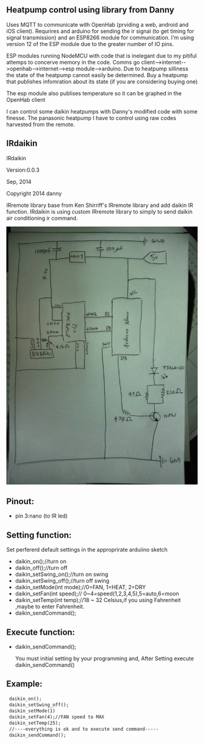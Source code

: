 
## Heatpump control using library from Danny

Uses MQTT to communicate with OpenHab (prviding a web, android and iOS client). Requrires and arduino for sending the ir signal (to get timing for signal transmission) and an ESP8266 module for communication. I'm using version 12 of the ESP module due to the greater number of IO pins.

ESP modules running NodeMCU with code that is inelegant due to my pitiful attemps to concerve memory in the code.
 Comms go client-->internet-->openhab-->internet-->esp module-->arduino. Due to heatpump silliness the state of the heatpump cannot easily be determined. Buy a heatpump that publishes infomration about its state (if you are considering buying one)
 
The esp module also publises temperature so it can be graphed in the OpenHab client

I can control some daikin heatpumps with Danny's modified code with some finesse. The panasonic heatpump I have to control using raw codes harvested from the remote.

## IRdaikin

 IRdaikin

 Version:0.0.3

 Sep, 2014

 Copyright 2014 danny

 IRremote library base from Ken Shirriff's IRremote library and add daikin IR function.
 IRdaikin is using custom IRremote library to simply to send daikin air conditioning ir command.

 ![](https://github.com/marcass/Arduino_IRremote_Daikin/blob/master/circuit.jpg)

## Pinout:

  - pin 3:nano (to IR led)
  


## Setting function:

Set perfererd default settings in the approprirate arduiino sketch

- daikin_on();//turn on
- daikin_off();//turn off
- daikin_setSwing_on();//turn on swing
- daikin_setSwing_off();//turn off swing
- daikin_setMode(int mode);//0=FAN, 1=HEAT, 2=DRY
- daikin_setFan(int speed);// 0~4=speed(1,2,3,4,5),5=auto,6=moon
- daikin_setTemp(int temp);//18 ~ 32 Celsius,if you using Fahrenheit ,maybe to enter Fahrenheit.
- daikin_sendCommand();

 ## Execute function:

- daikin_sendCommand();

  You must initial setting by your programming and,
  After Setting execute daikin_sendCommand()

## Example:

```
 daikin_on();
 daikin_setSwing_off();
 daikin_setMode(1)
 daikin_setFan(4);//FAN speed to MAX
 daikin_setTemp(25);
 //----everything is ok and to execute send command-----
 daikin_sendCommand();
```
